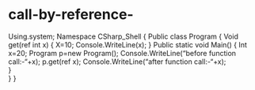 # call-by-reference-
Using.system;
Namespace CSharp_Shell
{
    Public class Program 
    {
    	Void get(ref int x)
    	{
    	X=10;
    	Console.WriteLine(x);
    	}
        Public static void Main()
        {			Int x=20;
			Program p=new Program();
			Console.WriteLine(“before function call:-“+x);
			p.get(ref x);
			Console.WriteLine(“after function call:-“+x);      
       }    
     } 
 }
